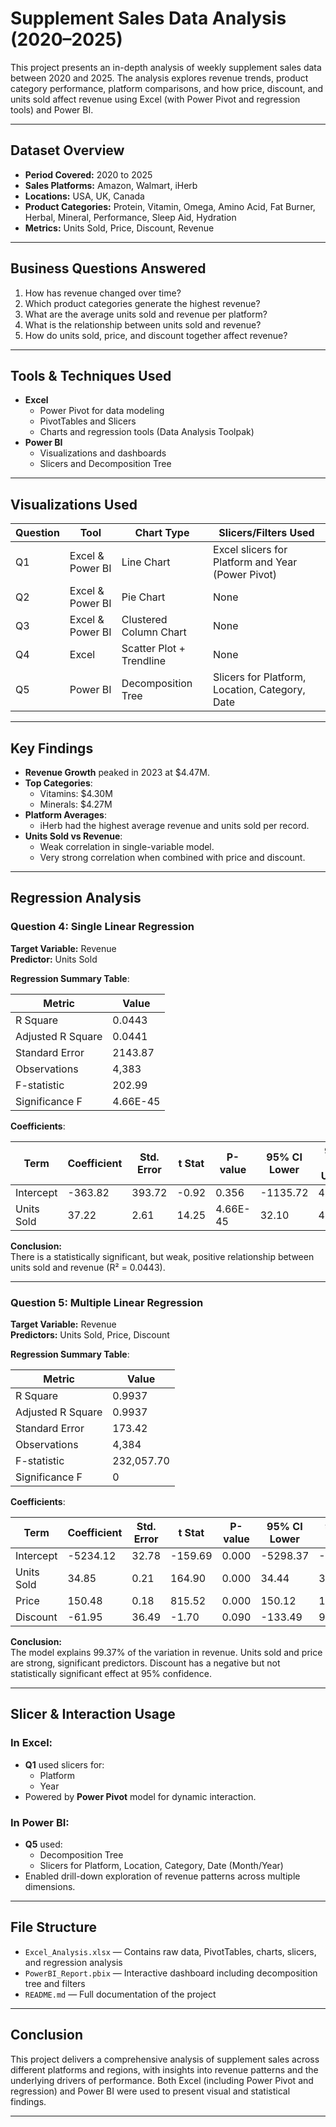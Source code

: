 #  Supplement Sales Data Analysis (2020–2025)

This project presents an in-depth analysis of weekly supplement sales data between 2020 and 2025. The analysis explores revenue trends, product category performance, platform comparisons, and how price, discount, and units sold affect revenue using Excel (with Power Pivot and regression tools) and Power BI.

---

##  Dataset Overview

- **Period Covered:** 2020 to 2025  
- **Sales Platforms:** Amazon, Walmart, iHerb  
- **Locations:** USA, UK, Canada  
- **Product Categories:** Protein, Vitamin, Omega, Amino Acid, Fat Burner, Herbal, Mineral, Performance, Sleep Aid, Hydration  
- **Metrics:** Units Sold, Price, Discount, Revenue

---

##  Business Questions Answered

1. How has revenue changed over time?
2. Which product categories generate the highest revenue?
3. What are the average units sold and revenue per platform?
4. What is the relationship between units sold and revenue?
5. How do units sold, price, and discount together affect revenue?

---

##  Tools & Techniques Used

- **Excel**
  - Power Pivot for data modeling
  - PivotTables and Slicers
  - Charts and regression tools (Data Analysis Toolpak)
- **Power BI**
  - Visualizations and dashboards
  - Slicers and Decomposition Tree

---

##  Visualizations Used

| Question | Tool      | Chart Type               | Slicers/Filters Used                             |
|----------|-----------|--------------------------|--------------------------------------------------|
| Q1       | Excel & Power BI | Line Chart               | Excel slicers for Platform and Year (Power Pivot) |
| Q2       | Excel & Power BI | Pie Chart               | None                                             |
| Q3       | Excel & Power BI | Clustered Column Chart   | None                                             |
| Q4       | Excel              | Scatter Plot + Trendline | None                                             |
| Q5       | Power BI           | Decomposition Tree       | Slicers for Platform, Location, Category, Date   |

---

##  Key Findings

- **Revenue Growth** peaked in 2023 at $4.47M.
- **Top Categories**:
  - Vitamins: $4.30M  
  - Minerals: $4.27M  
- **Platform Averages**:
  - iHerb had the highest average revenue and units sold per record.
- **Units Sold vs Revenue**:
  - Weak correlation in single-variable model.
  - Very strong correlation when combined with price and discount.

---

##  Regression Analysis

###  Question 4: Single Linear Regression  
**Target Variable:** Revenue  
**Predictor:** Units Sold  

**Regression Summary Table**:

| Metric                 | Value         |
|------------------------|---------------|
| R Square               | 0.0443        |
| Adjusted R Square      | 0.0441        |
| Standard Error         | 2143.87       |
| Observations           | 4,383         |
| F-statistic            | 202.99        |
| Significance F         | 4.66E-45      |

**Coefficients**:

| Term       | Coefficient | Std. Error | t Stat   | P-value    | 95% CI Lower | 95% CI Upper |
|------------|-------------|------------|----------|------------|---------------|---------------|
| Intercept  | -363.82     | 393.72     | -0.92    | 0.356      | -1135.72      | 408.08        |
| Units Sold | 37.22       | 2.61       | 14.25    | 4.66E-45   | 32.10         | 42.34         |

**Conclusion:**  
There is a statistically significant, but weak, positive relationship between units sold and revenue (R² = 0.0443).

---

###  Question 5: Multiple Linear Regression  
**Target Variable:** Revenue  
**Predictors:** Units Sold, Price, Discount  

**Regression Summary Table**:

| Metric                 | Value         |
|------------------------|---------------|
| R Square               | 0.9937        |
| Adjusted R Square      | 0.9937        |
| Standard Error         | 173.42        |
| Observations           | 4,384         |
| F-statistic            | 232,057.70    |
| Significance F         | 0             |

**Coefficients**:

| Term       | Coefficient  | Std. Error | t Stat     | P-value | 95% CI Lower | 95% CI Upper |
|------------|--------------|------------|------------|---------|---------------|---------------|
| Intercept  | -5234.12     | 32.78      | -159.69    | 0.000   | -5298.37       | -5169.86       |
| Units Sold | 34.85        | 0.21       | 164.90     | 0.000   | 34.44          | 35.27          |
| Price      | 150.48       | 0.18       | 815.52     | 0.000   | 150.12         | 150.84         |
| Discount   | -61.95       | 36.49      | -1.70      | 0.090   | -133.49        | 9.59           |

**Conclusion:**  
The model explains 99.37% of the variation in revenue. Units sold and price are strong, significant predictors. Discount has a negative but not statistically significant effect at 95% confidence.

---

##  Slicer & Interaction Usage

### In **Excel**:
- **Q1** used slicers for:
  - Platform
  - Year  
- Powered by **Power Pivot** model for dynamic interaction.

### In **Power BI**:
- **Q5** used:
  - Decomposition Tree
  - Slicers for Platform, Location, Category, Date (Month/Year)  
- Enabled drill-down exploration of revenue patterns across multiple dimensions.

---

##  File Structure

- `Excel_Analysis.xlsx` — Contains raw data, PivotTables, charts, slicers, and regression analysis  
- `PowerBI_Report.pbix` — Interactive dashboard including decomposition tree and filters  
- `README.md` — Full documentation of the project

---

##  Conclusion

This project delivers a comprehensive analysis of supplement sales across different platforms and regions, with insights into revenue patterns and the underlying drivers of performance. Both Excel (including Power Pivot and regression) and Power BI were used to present visual and statistical findings.

---
